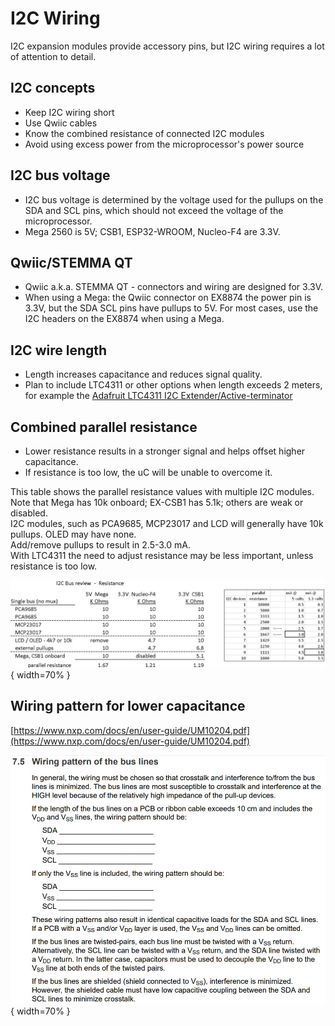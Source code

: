 # I2C Wiring

I2C expansion modules provide accessory pins, but I2C wiring requires a lot of attention to detail.

## I2C concepts

- Keep I2C wiring short
- Use Qwiic cables
- Know the combined resistance of connected I2C modules
- Avoid using excess power from the microprocessor's power source

## I2C bus voltage

- I2C bus voltage is determined by the voltage used for the pullups on the SDA and SCL pins, which should not exceed the voltage of the microprocessor.
- Mega 2560 is 5V; CSB1, ESP32-WROOM, Nucleo-F4 are 3.3V.

## Qwiic/STEMMA QT

- Qwiic a.k.a. STEMMA QT - connectors and wiring are designed for 3.3V.
- When using a Mega:  the Qwiic connector on EX8874 the power pin is 3.3V, but the SDA SCL pins have pullups to 5V. For most cases, use the I2C headers on the EX8874 when using a Mega.

## I2C wire length</strong>

- Length increases capacitance and reduces signal quality.
- Plan to include LTC4311 or other options when length exceeds 2 meters, for example the [Adafruit LTC4311 I2C Extender/Active-terminator](https://learn.adafruit.com/adafruit-ltc4311-i2c-extender-active-terminator)

## Combined parallel resistance

- Lower resistance results in a stronger signal and helps offset higher capacitance.
- If resistance is too low, the uC will be unable to overcome it.

This table shows the parallel resistance values with multiple I2C modules.  
Note that Mega has 10k onboard; EX-CSB1 has 5.1k; others are weak or disabled.  
I2C modules, such as PCA9685, MCP23017 and LCD will generally have 10k pullups. OLED may have none.  
Add/remove pullups to result in 2.5-3.0 mA.  
With LTC4311 the need to adjust resistance may be less important, unless resistance is too low.  

![I2C Resistance](/_static/images/i2c-devices/i2c-pullup-resistance167.png){ width=70% }

## Wiring pattern for lower capacitance

[https://www.nxp.com/docs/en/user-guide/UM10204.pdf](https://www.nxp.com/docs/en/user-guide/UM10204.pdf)  

![I2C Wiring Pattern](/_static/images/i2c-devices/i2c-wiring-pattern.jpg){ width=70% }

